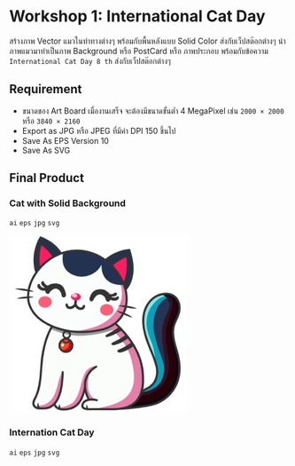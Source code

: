 # Workshop 1: International Cat Day

สร้างภาพ Vector แมวในท่าทางต่างๆ พร้อมกับพื้นหลังแบบ Solid Color ส่งกับเว็ปสต๊อกต่างๆ
นำภาพแมวมาทำเป็นภาพ Background หรือ PostCard หรือ ภาพประกอบ พร้อมกับข้อความ `International Cat Day 8 th` ส่งกับเว็ปสต๊อกต่างๆ

## Requirement
* ขนาดของ Art Board เมื่องานเสร็จ จะต้องมีขนาดขั้นต่ำ 4 MegaPixel เช่น `2000 × 2000` หรือ `3840 × 2160`
* Export as JPG หรือ JPEG ที่มีค่า DPI 150 ขึ้นไป
* Save As EPS Version 10
* Save As SVG

## Final Product
### Cat with Solid Background
`ai` `eps` `jpg` `svg`

![Cat with Solid Background](https://github.com/Pastelmood/vector-workshop-1/blob/main/img/example-01.jpg)

### Internation Cat Day
`ai` `eps` `jpg` `svg`

